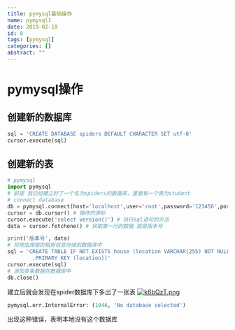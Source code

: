 ```yaml
---
title: pymysql基础操作
name: pymysql1
date: 2019-02-18
id: 0
tags: [pymysql]
categories: []
abstract: ""
---
```



# pymysql操作

## 创建新的数据库

```python
sql = 'CREATE DATABASE spiders DEFAULT CHARACTER SET utf-8'
cursor.execute(sql)
```

<!--more-->

## 创建新的表

```python
# pymysql
import pymysql
# 前提 我已经建立好了一个名为spiders的数据库，里面有一个表为student
# connect database
db = pymysql.connect(host='localhost',user='root',password='123456',port=3306,db='spiders')
cursor = db.cursor() # 操作的游标
cursor.execute('select version()') # 执行sql语句的方法
data = cursor.fetchone() # 获取第一行的数据 就是版本号

print('版本号', data)
# 将爬虫爬取的租房信息存储到数据库中
sql = 'CREATE TABLE IF NOT EXISTS house (location VARCHAR(255) NOT NULL,detail VARCHAR (255) NOT NULL,price INT NOT NULL\
        ,PRIMARY KEY (location))'
cursor.execute(sql)
# 添加多条数据在数据库中
db.close()

```

建立后就会发现在spider数据库下多出了一张表
[![k6bQzT.png](https://s2.ax1x.com/2019/02/18/k6bQzT.png)](https://imgchr.com/i/k6bQzT)

```python
pymysql.err.InternalError: (1046, 'No database selected')
```

出现这种错误，表明本地没有这个数据库

